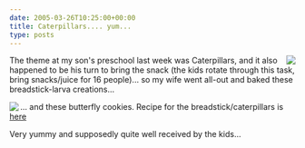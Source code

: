 ```yaml
---
date: 2005-03-26T10:25:00+00:00
title: Caterpillars.... yum...
type: posts
---
```

<img align="right" src="http://www.duncanmackenzie.net/images/dsc01756.jpg" />The theme at my son's preschool last week was Caterpillars, and it also happened to be his turn to bring the snack (the kids rotate through this task, bring snacks/juice for 16 people)... so my wife went all-out and baked these breadstick-larva creations...

<img align="left" src="http://www.duncanmackenzie.net/images/dsc01763.jpg" />... and these butterfly cookies. Recipe for the breadstick/caterpillars is [here](http://familycrafts.about.com/od/creativesnacks/r/caterpilrecipe.htm)

Very yummy and supposedly quite well received by the kids...
